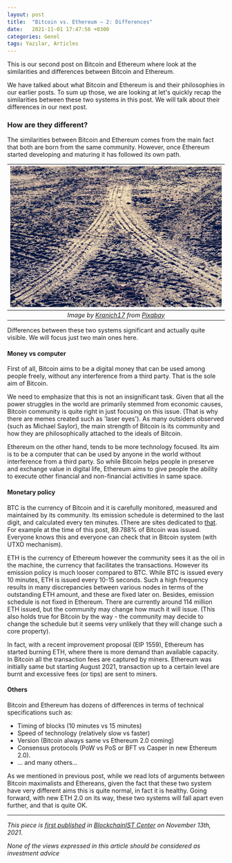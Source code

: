 ```yaml
---
layout: post
title:  "Bitcoin vs. Ethereum — 2: Differences"
date:   2021-11-01 17:47:56 +0300
categories: Genel
tags: Yazılar, Articles
---
```


This is our second post on Bitcoin and Ethereum where look at the similarities and differences between Bitcoin and Ethereum. 

We have talked about what Bitcoin and Ethereum is and their philosophies in our earlier posts. To sum up those, we are looking at let's quickly recap the similarities between these two systems in this post. We will talk about their differences in our next post.  

### How are they different?
The similarities between Bitcoin and Ethereum comes from the main fact that both are born from the same community. However, once Ethereum started developing and maturing it has followed its own path. 

| ![paths](/assets/sense-4017574_800.jpg)|
|:--:| 
| *Image by [Kranich17](https://pixabay.com/users/kranich17-11197573/) from [Pixabay](https://pixabay.com/)*|

Differences between these two systems significant and actually quite visible.  We will focus just two main ones here.

#### Money vs computer

First of all, Bitcoin aims to be a digital money that can be used among people freely, without any interference from a third party. That is the sole aim of Bitcoin. 

We need to emphasize that this is not an insignificant task. Given that all the power struggles in the world are primarily stemmed from economic causes, Bitcoin community is quite right in just focusing on this issue. (That is why there are memes created such as 'laser eyes'). As many outsiders observed (such as Michael Saylor), the main strength of Bitcoin is its community and how they are philosophically attached to the ideals of Bitcoin. 

Ethereum on the other hand, tends to be more technology focused. Its aim is to be a computer that can be used by anyone in the world without interference from a third party. So while Bitcoin helps people in preserve and exchange value in digital life, Ethereum aims to give people the ability to execute other financial and non-financial activities in same space. 

#### Monetary policy
BTC is the currency of Bitcoin and it is carefully monitored, measured and maintained by its community. Its emission schedule is determined to the last digit, and calculated every ten minutes. (There are sites dedicated to [that](https://www.buybitcoinworldwide.com/how-many-bitcoins-are-there/). For example at the time of this post, 89.788% of Bitcoin was issued. Everyone knows this and everyone can check that in Bitcoin system (with UTXO mechanism). 

ETH is the currency of Ethereum however the community sees it as the oil in the machine, the currency that facilitates the transactions. However its emission policy is much looser compared to BTC. While BTC is issued every 10 minutes, ETH is issued every 10-15 seconds. Such a high frequency results in many discrepancies between various nodes in terms of the outstanding ETH amount, and these are fixed later on.  Besides, emission schedule is not fixed in Ethereum. There are currently around 114 million ETH issued, but the community may change how much it will issue. (This also holds true for Bitcoin by the way - the community may decide to change the schedule but it seems very unlikely that they will change such a core property). 

In fact, with a recent improvement proposal (EIP 1559), Ethereum has started burning ETH, where there is more demand than available capacity. In Bitcoin all the transaction fees are captured by miners. Ethereum was initially same but starting August 2021, transaction up to a certain level are burnt and excessive fees (or tips) are sent to miners. 

#### Others
Bitcoin and Ethereum has dozens of differences in terms of technical specifications such as:
- Timing of blocks (10 minutes vs 15 minutes)
- Speed of technology (relatively slow vs faster)
- Version (Bitcoin always same vs Ethereum 2.0 coming)
- Consensus protocols (PoW vs PoS or BFT vs Casper in new Ethereum 2.0). 
- ... and many others... 

As we mentioned in previous post, while we read lots of arguments between Bitcoin maximalists and Ethereans, given the fact that these two system have very different aims this is quite normal, in fact it is healthy. Going forward, with new ETH 2.0 on its way, these two systems will fall apart even further, and that is quite OK. 



---
*This piece is [first published]() in [BlockchainIST Center](https://medium.com/blockchainist-center) on November 13th, 2021.*

*None of the views expressed in this article should be considered as investment advice*

